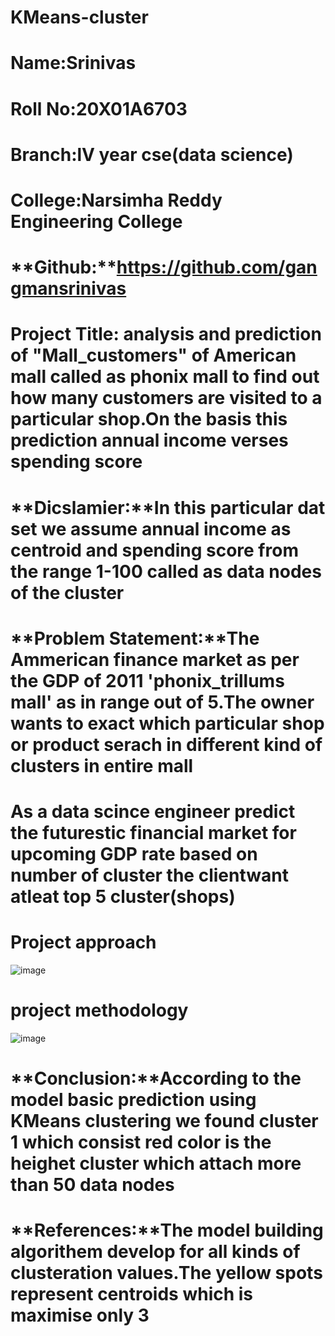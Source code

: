 # KMeans-cluster
# **Name**:Srinivas
# **Roll No**:20X01A6703
# **Branch**:lV year cse(data science)
# **College**:Narsimha Reddy Engineering College
# **Github:**https://github.com/gangmansrinivas
# **Project Title:** analysis and prediction of "Mall_customers" of American mall called as phonix mall to find out how many customers are visited to a particular shop.On the basis this prediction annual income verses spending score 
# **Dicslamier:**In this particular dat set we assume annual income as centroid and spending score from the range 1-100 called as data nodes of the cluster
# **Problem Statement:**The Ammerican finance market as per the GDP of 2011 'phonix_trillums mall' as in range out of 5.The owner wants to exact which particular shop or product serach in different kind of clusters in entire mall
# As a data scince engineer predict the futurestic financial market for upcoming GDP rate based on number of cluster the clientwant atleat top 5 cluster(shops)
# **Project approach**
![image](https://github.com/gangmansrinivas/KMeans-cluster/assets/143176194/14c0f1f5-30bd-4ad3-85cb-5700bfb838b1)
# **project methodology** 
![image](https://github.com/gangmansrinivas/KMeans-cluster/assets/143176194/61e37a3d-ab7f-4972-b2d4-660b78f824f8)

# **Conclusion:**According to the model basic prediction using KMeans clustering we found cluster 1 which consist red color is the heighet cluster which attach more than 50 data nodes
# **References:**The model building algorithem develop for all kinds of clusteration values.The yellow spots represent centroids which is maximise only 3

